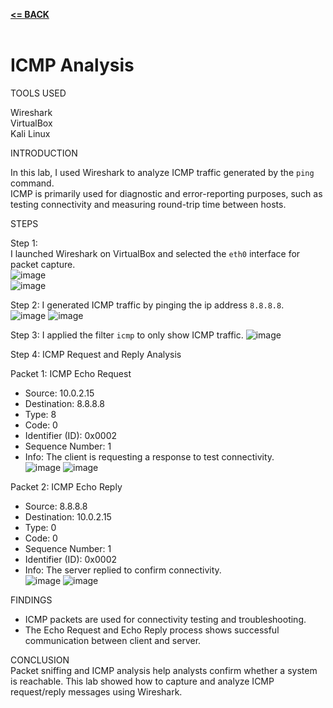[**<= BACK**](packetsniffing.md)<br><br>
# ICMP Analysis

TOOLS USED

Wireshark\
VirtualBox\
Kali Linux

INTRODUCTION

In this lab, I used Wireshark to analyze ICMP traffic generated by the `ping` command.  
ICMP is primarily used for diagnostic and error-reporting purposes, such as testing connectivity and measuring round-trip time between hosts.  

STEPS

Step 1:  
I launched Wireshark on VirtualBox and selected the `eth0` interface for packet capture.  
![image](image01.jpg)\
![image](image03.jpg)

Step 2: 
I generated ICMP traffic by pinging the ip address `8.8.8.8`.  
![image](icmp01.jpg)
![image](icmp02.jpg)

Step 3:
I applied the filter `icmp` to only show ICMP traffic.
![image](icmp03.jpg)

Step 4: ICMP Request and Reply Analysis

Packet 1: ICMP Echo Request 
- Source: 10.0.2.15  
- Destination: 8.8.8.8   
- Type: 8   
- Code: 0  
- Identifier (ID): 0x0002  
- Sequence Number: 1  
- Info: The client is requesting a response to test connectivity.  
![image](icmp03.jpg)
![image](icmp04.jpg)

Packet 2: ICMP Echo Reply   
- Source: 8.8.8.8 
- Destination: 10.0.2.15   
- Type: 0   
- Code: 0
- Sequence Number: 1  
- Identifier (ID): 0x0002  
- Info: The server replied to confirm connectivity.  
![image](icmp05.jpg)
![image](icmp06.jpg)

FINDINGS
- ICMP packets are used for connectivity testing and troubleshooting.  
- The Echo Request and Echo Reply process shows successful communication between client and server.  

CONCLUSION\
Packet sniffing and ICMP analysis help analysts confirm whether a system is reachable. This lab showed how to capture and analyze ICMP request/reply messages using Wireshark.


